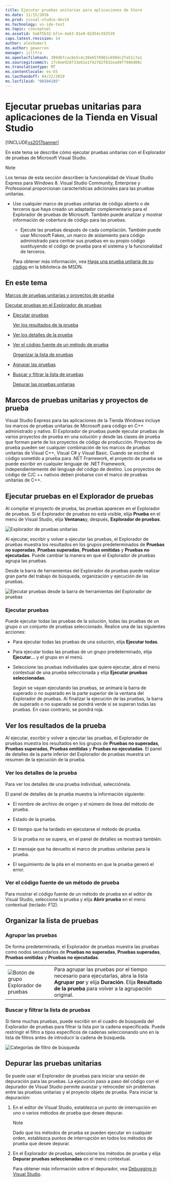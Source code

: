 ```yaml
---
title: Ejecutar pruebas unitarias para aplicaciones de Store
ms.date: 11/15/2016
ms.prod: visual-studio-dev14
ms.technology: vs-ide-test
ms.topic: conceptual
ms.assetid: 5a6f5b32-bfce-4a63-81e9-02d54c592539
caps.latest.revision: 14
author: alexhomer1
ms.author: gewarren
manager: jillfra
ms.openlocfilehash: 309dbfcac8e5c4c38e65f8901c699dc2fa51c7a1
ms.sourcegitcommit: 1fc6ee928733e61a1f42782f832ead9f7946d00c
ms.translationtype: MT
ms.contentlocale: es-ES
ms.lasthandoff: 04/22/2019
ms.locfileid: "60104185"
---
```

# <a name="run-unit-tests-for-store-apps-in-visual-studio"></a>Ejecutar pruebas unitarias para aplicaciones de la Tienda en Visual Studio
[!INCLUDE[vs2017banner](../includes/vs2017banner.md)]

En este tema se describe cómo ejecutar pruebas unitarias con el Explorador de pruebas de Microsoft Visual Studio.

> [!NOTE]
>  Los temas de esta sección describen la funcionalidad de Visual Studio Express para Windows 8. Visual Studio Community, Enterprise y Professional proporcionan características adicionales para las pruebas unitarias.
>
> - Use cualquier marco de pruebas unitarias de código abierto o de terceros que haya creado un adaptador complementario para el Explorador de pruebas de Microsoft. También puede analizar y mostrar información de cobertura de código para las pruebas.
>   - Ejecute las pruebas después de cada compilación. También puede usar Microsoft Fakes, un marco de aislamiento para código administrado para centrar sus pruebas en su propio código sustituyendo el código de prueba para el sistema y la funcionalidad de terceros.
>
>   Para obtener más información, vea [Haga una prueba unitaria de su código](../test/unit-test-your-code.md) en la biblioteca de MSDN.

## <a name="BKMK_In_this_topic"></a> En este tema
 [Marcos de pruebas unitarias y proyectos de prueba](#BKMK_Unit_test_frameworks_and_test_projects)

 [Ejecutar pruebas en el Explorador de pruebas](#BKMK_Running_tests_in_Test_Explorer)

- [Ejecutar pruebas](#BKMK_Running_tests)

  [Ver los resultados de la prueba](#BKMK_Viewing_test_results)

- [Ver los detalles de la prueba](#BKMK_Viewing_test_details)

- [Ver el código fuente de un método de prueba](#BKMK_Viewing_the_source_code_of_a_test_method)

  [Organizar la lista de pruebas](#BKMK_Organizing_the_test_list)

- [Agrupar las pruebas](#BKMK_Grouping_tests)

- [Buscar y filtrar la lista de pruebas](#BKMK_Searching_and_filtering_the_test_list)

  [Depurar las pruebas unitarias](#BKMK_Debugging_unit_tests)

## <a name="BKMK_Unit_test_frameworks_and_test_projects"></a> Marcos de pruebas unitarias y proyectos de prueba
 Visual Studio Express para las aplicaciones de la Tienda Windows incluye los marcos de pruebas unitarias de Microsoft para código en C++ administrado y nativo. El Explorador de pruebas puede ejecutar pruebas de varios proyectos de prueba en una solución y desde las clases de prueba que forman parte de los proyectos de código de producción. Proyectos de prueba pueden ser cualquier combinación de los marcos de pruebas unitarias de Visual C++, Visual C# y Visual Basic. Cuando se escribe el código sometido a prueba para .NET Framework, el proyecto de prueba se puede escribir en cualquier lenguaje de .NET Framework, independientemente del lenguaje del código de destino. Los proyectos de código de C/C ++ nativos deben probarse con el marco de pruebas unitarias de C++.

## <a name="BKMK_Running_tests_in_Test_Explorer"></a> Ejecutar pruebas en el Explorador de pruebas
 Al compilar el proyecto de prueba, las pruebas aparecen en el Explorador de pruebas. Si el Explorador de pruebas no está visible, elija **Prueba** en el menú de Visual Studio, elija **Ventanas**y, después, **Explorador de pruebas**.

 ![Explorador de pruebas unitarias](../ide/media/ute-failedpassednotrunsummary.png "UTE_FailedPassedNotRunSummary")

 Al ejecutar, escribir y volver a ejecutar las pruebas, el Explorador de pruebas muestra los resultados en los grupos predeterminados de **Pruebas no superadas**, **Pruebas superadas**, **Pruebas omitidas** y **Pruebas no ejecutadas**. Puede cambiar la manera en que el Explorador de pruebas agrupa las pruebas.

 Desde la barra de herramientas del Explorador de pruebas puede realizar gran parte del trabajo de búsqueda, organización y ejecución de las pruebas.

 ![Ejecutar pruebas desde la barra de herramientas del Explorador de pruebas](../test/media/ute-toolbar.png "UTE_ToolBar")

### <a name="BKMK_Running_tests"></a> Ejecutar pruebas
 Puede ejecutar todas las pruebas de la solución, todas las pruebas de un grupo o un conjunto de pruebas seleccionado. Realice una de las siguientes acciones:

- Para ejecutar todas las pruebas de una solución, elija **Ejecutar todas**.

- Para ejecutar todas las pruebas de un grupo predeterminado, elija **Ejecutar...** y el grupo en el menú.

- Seleccione las pruebas individuales que quiere ejecutar, abra el menú contextual de una prueba seleccionada y elija **Ejecutar pruebas seleccionadas**.

  Según se vayan ejecutando las pruebas, se animará la barra de superado o no superado en la parte superior de la ventana del Explorador de pruebas. Al finalizar la ejecución de las pruebas, la barra de superado o no superado se pondrá verde si se superan todas las pruebas. En caso contrario, se pondrá roja.

## <a name="BKMK_Viewing_test_results"></a> Ver los resultados de la prueba
 Al ejecutar, escribir y volver a ejecutar las pruebas, el Explorador de pruebas muestra los resultados en los grupos de **Pruebas no superadas**, **Pruebas superadas**, **Pruebas omitidas** y **Pruebas no ejecutadas**. El panel de detalles de la parte inferior del Explorador de pruebas muestra un resumen de la ejecución de la prueba.

### <a name="BKMK_Viewing_test_details"></a> Ver los detalles de la prueba
 Para ver los detalles de una prueba individual, selecciónela.

 El panel de detalles de la prueba muestra la información siguiente:

- El nombre de archivo de origen y el número de línea del método de prueba.

- Estado de la prueba.

- El tiempo que ha tardado en ejecutarse el método de prueba.

  Si la prueba no se supera, en el panel de detalles se mostrará también:

- El mensaje que ha devuelto el marco de pruebas unitarias para la prueba.

- El seguimiento de la pila en el momento en que la prueba generó el error.

### <a name="BKMK_Viewing_the_source_code_of_a_test_method"></a> Ver el código fuente de un método de prueba
 Para mostrar el código fuente de un método de prueba en el editor de Visual Studio, seleccione la prueba y elija **Abrir prueba** en el menú contextual (teclado: F12).

## <a name="BKMK_Organizing_the_test_list"></a> Organizar la lista de pruebas

### <a name="BKMK_Grouping_tests"></a> Agrupar las pruebas
 De forma predeterminada, el Explorador de pruebas muestra las pruebas como nodos secundarios de **Pruebas no superadas**, **Pruebas superadas**, **Pruebas omitidas** y **Pruebas no ejecutadas**.

|||
|-|-|
|![Botón de grupo Explorador de pruebas](../test/media/ute-groupby-btn.png "UTE_GroupBy_btn")|Para agrupar las pruebas por el tiempo necesario para ejecutarlas, abra la lista **Agrupar por** y elija **Duración**. Elija **Resultado de la prueba** para volver a la agrupación original.|

### <a name="BKMK_Searching_and_filtering_the_test_list"></a> Buscar y filtrar la lista de pruebas
 Si tiene muchas pruebas, puede escribir en el cuadro de búsqueda del Explorador de pruebas para filtrar la lista por la cadena especificada. Puede restringir el filtro a tipos específicos de cadenas seleccionando uno en la lista de filtros antes de introducir la cadena de búsqueda.

 ![Categorías de filtro de búsqueda](../test/media/ute-searchfilter.png "UTE_SearchFilter")

## <a name="BKMK_Debugging_unit_tests"></a> Depurar las pruebas unitarias
 Se puede usar el Explorador de pruebas para iniciar una sesión de depuración para las pruebas. La ejecución paso a paso del código con el depurador de Visual Studio permite avanzar y retroceder sin problemas entre las pruebas unitarias y el proyecto objeto de prueba. Para iniciar la depuración:

1. En el editor de Visual Studio, establezca un punto de interrupción en uno o varios métodos de prueba que desee depurar.

   > [!NOTE]
   >  Dado que los métodos de prueba se pueden ejecutar en cualquier orden, establezca puntos de interrupción en todos los métodos de prueba que desee depurar.

2. En el Explorador de pruebas, seleccione los métodos de prueba y elija **Depurar pruebas seleccionadas** en el menú contextual.

   Para obtener más información sobre el depurador, vea [Debugging in Visual Studio](../debugger/debugging-in-visual-studio.md).
